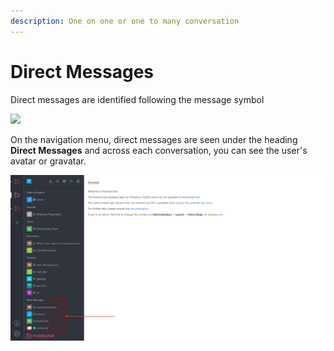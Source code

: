```yaml
---
description: One on one or one to many conversation
---
```


# Direct Messages

Direct messages are identified following the message symbol

![](../../../../.gitbook/assets/2021-11-25\_19h51\_46.png)

On the navigation menu, direct messages are seen under the heading **Direct Messages** and across each conversation, you can see the user's avatar or gravatar.

![](<../../../../.gitbook/assets/image (656) (2).png>)

